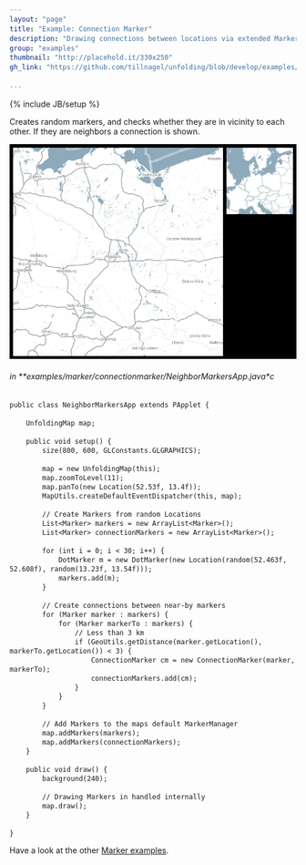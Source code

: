 ```yaml
---
layout: "page"
title: "Example: Connection Marker"
description: "Drawing connections between locations via extended Markers"
group: "examples"
thumbnail: "http://placehold.it/330x250"
gh_link: "https://github.com/tillnagel/unfolding/blob/develop/examples/de/fhpotsdam/unfolding/examples/marker/connectionmarker"

---
```


{% include JB/setup %}

Creates random markers, and checks whether they are in vicinity to each other.
If they are neighbors a connection is shown.

![Connection Marker](../assets/images/examples/overviewDetail1.jpg)


###### in **examples/marker/connectionmarker/NeighborMarkersApp.java*c 

	public class NeighborMarkersApp extends PApplet {
	
		UnfoldingMap map;
	
		public void setup() {
			size(800, 600, GLConstants.GLGRAPHICS);
	
			map = new UnfoldingMap(this);
			map.zoomToLevel(11);
			map.panTo(new Location(52.53f, 13.4f));
			MapUtils.createDefaultEventDispatcher(this, map);
	
			// Create Markers from random Locations
			List<Marker> markers = new ArrayList<Marker>();
			List<Marker> connectionMarkers = new ArrayList<Marker>();
			
			for (int i = 0; i < 30; i++) {
				DotMarker m = new DotMarker(new Location(random(52.463f, 52.608f), random(13.23f, 13.54f)));
				markers.add(m);
			}
	
			// Create connections between near-by markers
			for (Marker marker : markers) {
				for (Marker markerTo : markers) {
					// Less than 3 km
					if (GeoUtils.getDistance(marker.getLocation(), markerTo.getLocation()) < 3) {
						ConnectionMarker cm = new ConnectionMarker(marker, markerTo);
						connectionMarkers.add(cm);
					}
				}
			}
	
			// Add Markers to the maps default MarkerManager
			map.addMarkers(markers);
			map.addMarkers(connectionMarkers);
		}
	
		public void draw() {
			background(240);
	
			// Drawing Markers in handled internally
			map.draw();
		}
	
	}

Have a look at the other [Marker examples](https://github.com/tillnagel/unfolding/tree/develop/examples/de/fhpotsdam/unfolding/examples/marker).
